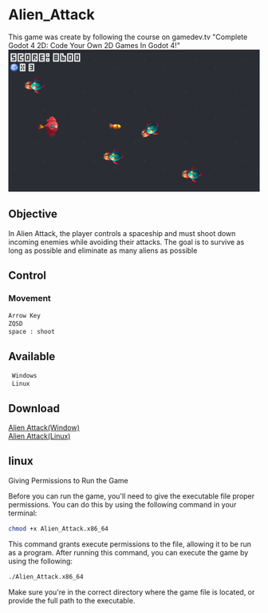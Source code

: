 # Alien_Attack

   This game was create by following the course on gamedev.tv "Complete Godot 4 2D: Code Your Own 2D Games In Godot 4!"
    ![Image](image/game.png)

## Objective 
    
   In Alien Attack, the player controls a spaceship and must shoot down incoming enemies while avoiding their attacks. The goal is to survive as long as possible and eliminate as many aliens as possible

## Control 

### Movement 
    Arrow Key
    ZQSD
    space : shoot

## Available 
     Windows
     Linux

## Download

[Alien Attack(Window)](https://github.com/Elkantar/Alien_Attack/releases/download/Alien_Attack_1.0/Alien_Attack_Windows.zip)   
   [Alien Attack(Linux)](https://github.com/Elkantar/Alien_Attack/releases/download/Alien_Attack_1.0/Alien_Attack_Linux.zip)

## linux 
Giving Permissions to Run the Game

Before you can run the game, you'll need to give the executable file proper permissions. You can do this by using the following command in your terminal:
````bash
chmod +x Alien_Attack.x86_64
````
This command grants execute permissions to the file, allowing it to be run as a program. After running this command, you can execute the game by using the following:
````bash
./Alien_Attack.x86_64
````
Make sure you're in the correct directory where the game file is located, or provide the full path to the executable.
